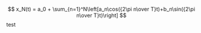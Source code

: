 $$ x_N(t) =  a_0 + \sum_{n=1}^N\left[a_n\cos({2\pi n\over T}t)+b_n\sin({2\pi n\over T}t)\right] $$
test
